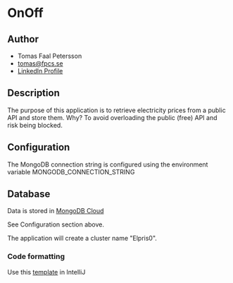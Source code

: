 # OnOff

## Author

- Tomas Faal Petersson
- tomas@fpcs.se
- [LinkedIn Profile](https://www.linkedin.com/in/tomasfaalpetersson/)

## Description

The purpose of this application is to retrieve electricity prices from a public API and store them.
Why? To avoid overloading the public (free) API and risk being blocked.

## Configuration

The MongoDB connection string is configured using the environment variable MONGODB_CONNECTION_STRING

## Database

Data is stored in [MongoDB Cloud](https://cloud.mongodb.com/)

See Configuration section above.

The application will create a cluster name "Elpris0".

### Code formatting

Use this [template](intellij-java-google-style.xml) in IntelliJ